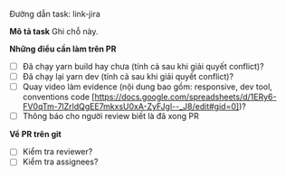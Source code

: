 Đường dẫn task: link-jira

**Mô tả task**
Ghi chỗ này.

**Những điểu cần làm trên PR**

- [ ] Đã chạy yarn build hay chưa (tính cả sau khi giải quyết conflict)?
- [ ] Đã chạy lại yarn dev (tính cả sau khi giải quyết conflict)?
- [ ] Quay video làm evidence (nội dung bao gồm: responsive, dev tool, conventions code [https://docs.google.com/spreadsheets/d/1ERy6-FV0qTm-7lZrldQgEE7mkxsU0xA-ZyFJgl--_J8/edit#gid=0])?
- [ ] Thông báo cho người review biết là đã xong PR

**Vể PR trên git**

- [ ] Kiểm tra reviewer?
- [ ] Kiểm tra assignees?
